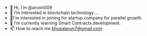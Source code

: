 - 👋 Hi, I’m @aroon009
- 👀 I’m interested in blockchain technology  ...
- 👀I'm interested in joining for startup company for parallel growth.  
- 🌱 I’m currently learning Smart Contracts development. 
- 📫 How to reach me bhusalarun7@gmail.com

<!---
aroon009/aroon009 is a ✨ special ✨ repository because its `README.md` (this file) appears on your GitHub profile.
You can click the Preview link to take a look at your changes.
--->

